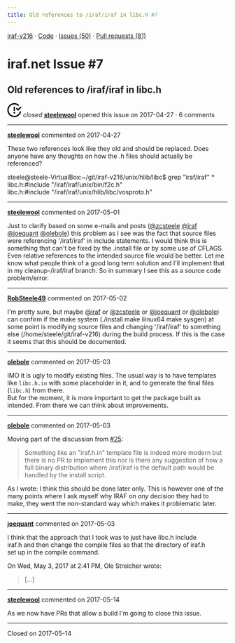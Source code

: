 ```yaml
---
title: Old references to /iraf/iraf in libc.h #7
---
```


[iraf-v216](/iraf-v216) · [Code](https://github.com/iraf-community/iraf/tree/iraf-v216) · [Issues (50)](/iraf-v216/issues) · [Pull requests (81)](/iraf-v216/issues/pulls)

# iraf.net Issue #7
## Old references to /iraf/iraf in libc.h
![closed](issue-closed.svg) *closed* **[steelewool](https://github.com/steelewool)** opened this issue on 2017-04-27 · 6 comments

- - - -

**[steelewool](https://github.com/steelewool)** commented on 2017-04-27

These two references look like they old and should be replaced. Does anyone have any thoughts on how the .h files should actually be referenced?  
  
steele@steele-VirtualBox:~/git/iraf-v216/unix/hlib/libc$ grep "iraf/iraf" *  
libc.h:#include "/iraf/iraf/unix/bin/f2c.h"  
libc.h:#include "/iraf/iraf/unix/hlib/libc/vosproto.h"
- - - -

**[steelewool](https://github.com/steelewool)** commented on 2017-05-01

Just to clarify based on some e-mails and posts ([@zcsteele](https://github.com/zcsteele) [@iraf](https://github.com/iraf) [@joequant](https://github.com/joequant) [@olebole](https://github.com/olebole)) this problem as I see was the fact that source files were referencing '/iraf/iraf' in include statements. I would think this is something that can't be fixed by the .install file or by some use of CFLAGS. Even relative references to the intended source file would be better. Let me know what people think of a good long term solution and I'll implement that in my cleanup-/iraf/iraf branch. So in summary I see this as a source code problem/error.
- - - -

**[RobSteele49](https://github.com/RobSteele49)** commented on 2017-05-02

I'm pretty sure, but maybe [@iraf](https://github.com/iraf) or [@zcsteele](https://github.com/zcsteele) or [@joequant](https://github.com/joequant) or [@olebole](https://github.com/olebole)) can confirm if the make system (./install make liinux64 make sysgen) at some point is modifying source files and changing '/iraf/iraf' to something else (/home/steele/git/iraf-v216) during the build process. If this is the case it seems that this should be documented.
- - - -

**[olebole](https://github.com/olebole)** commented on 2017-05-03

IMO it is ugly to modify existing files. The usual way is to have templates like `libc.h.in` with some placeholder in it, and to generate the final files (`libc.h`) from there.  
But for the moment, it is more important to get the package built as intended. From there we can think about improvements.
- - - -

**[olebole](https://github.com/olebole)** commented on 2017-05-03

Moving part of the discussion from [#25](https://iraf-community.github.io/iraf-v216/issues/25):  
  
>Something like an "iraf.h.in" template file is indeed more modern but there is no PR to implement this nor is there any suggestion of how a full binary distribution where /iraf/iraf is the default path would be handled by the install script.   
  
As I wrote: I think this should be done later only. This is however one of the many points where I ask myself why IRAF on _any_ decision they had to make, they went the non-standard way which makes it problematic later.
- - - -

**[joequant](https://github.com/joequant)** commented on 2017-05-03

I think that the approach that I took was to just have libc.h include  
iraf.h and then change the compile files so that the directory of iraf.h  
set up in the compile command.  
  
On Wed, May 3, 2017 at 2:41 PM, Ole Streicher wrote:  
  
> […]
- - - -

**[steelewool](https://github.com/steelewool)** commented on 2017-05-14

As we now have PRs that allow a build I'm going to close this issue.

- - - -

Closed on 2017-05-14
